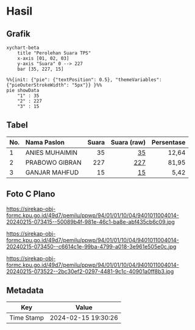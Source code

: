 # Hasil

## Grafik

```mermaid
xychart-beta
    title "Perolehan Suara TPS"
    x-axis [01, 02, 03]
    y-axis "Suara" 0 --> 227
    bar [35, 227, 15]
```

```mermaid
%%{init: {"pie": {"textPosition": 0.5}, "themeVariables": {"pieOuterStrokeWidth": "5px"}} }%%
pie showData
    "1" : 35
    "2" : 227
    "3" : 15
```

## Tabel

| No. | Nama Paslon    | Suara | Suara (raw) | Persentase |
|:--- |:-------------- | -----:| -----------:| ----------:|
| 1   | ANIES MUHAIMIN | 35    | [35][p-1]   | 12,64      |
| 2   | PRABOWO GIBRAN | 227   | [227][p-2]  | 81,95      |
| 3   | GANJAR MAHFUD  | 15    | [15][p-3]   | 5,42       |


[p-1]: https://github.com/gigit-pemilu/pemilu-2024-94-papua-tengah/blob/main/pilpres/hitung-suara/sub/94-papua-tengah/sub/01-nabire/sub/01-nabire/sub/1004-girimulyo/sub/014-tps/sub/paslon-1.txt
[p-2]: https://github.com/gigit-pemilu/pemilu-2024-94-papua-tengah/blob/main/pilpres/hitung-suara/sub/94-papua-tengah/sub/01-nabire/sub/01-nabire/sub/1004-girimulyo/sub/014-tps/sub/paslon-2.txt
[p-3]: https://github.com/gigit-pemilu/pemilu-2024-94-papua-tengah/blob/main/pilpres/hitung-suara/sub/94-papua-tengah/sub/01-nabire/sub/01-nabire/sub/1004-girimulyo/sub/014-tps/sub/paslon-3.txt

## Foto C Plano

https://sirekap-obj-formc.kpu.go.id/49d7/pemilu/ppwp/94/01/01/10/04/9401011004014-20240215-073415--50089b4f-981e-46c1-ba8e-abf435cb6c09.jpg

https://sirekap-obj-formc.kpu.go.id/49d7/pemilu/ppwp/94/01/01/10/04/9401011004014-20240215-073450--c6614c1e-99ba-4799-a018-3e961e505e0c.jpg

https://sirekap-obj-formc.kpu.go.id/49d7/pemilu/ppwp/94/01/01/10/04/9401011004014-20240215-073522--2bc30ef2-0297-4481-9c1c-40901a0ff8b3.jpg


## Metadata

| Key        | Value               |
| ---------- | ------------------- |
| Time Stamp | 2024-02-15 19:30:26 |



